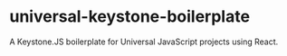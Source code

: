# universal-keystone-boilerplate
A Keystone.JS boilerplate for Universal JavaScript projects using React.
